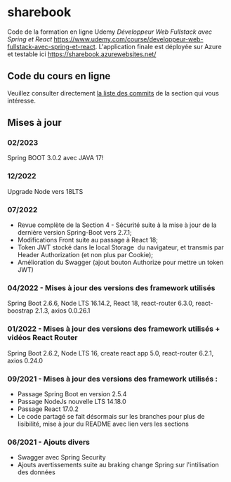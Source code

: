 # sharebook

Code de la formation en ligne Udemy *Développeur Web Fullstack avec Spring et React*
https://www.udemy.com/course/developpeur-web-fullstack-avec-spring-et-react.
L'application finale est déployée sur Azure et testable ici https://sharebook.azurewebsites.net/

## Code du cours en ligne

Veuillez consulter directement [la liste des commits](https://github.com/smaestri/sharebook/commits/main) de la section qui vous intéresse.


## Mises à jour

### 02/2023
Spring BOOT 3.0.2 avec JAVA 17!

### 12/2022 
Upgrade Node vers 18LTS

### 07/2022 
- Revue complète de la Section 4 - Sécurité suite à la mise à jour de la dernière version Spring-Boot vers 2.7.1;
- Modifications Front suite au passage à React 18;
- Token JWT stocké dans le local Storage  du navigateur, et transmis par Header Authorization (et non plus par Cookie);
- Amélioration du Swagger (ajout bouton Authorize pour mettre un token JWT)

### 04/2022 - Mises à jour des versions des framework utilisés
 Spring Boot 2.6.6, Node LTS 16.14.2, React 18, react-router 6.3.0, react-boostrap 2.1.3, axios 0.0.26.1

### 01/2022 - Mises à jour des versions des framework utilisés + vidéos React Router
 Spring Boot 2.6.2, Node LTS 16, create react app 5.0, react-router 6.2.1, axios 0.24.0

### 09/2021 - Mises à jour des versions des framework utilisés :
- Passage Spring Boot en version 2.5.4
- Passage NodeJs nouvelle LTS 14.18.0
- Passage React 17.0.2
- Le code partagé se fait désormais sur les branches pour plus de lisibilité, mise à jour du README avec lien vers les sections

### 06/2021 - Ajouts divers
- Swagger avec Spring Security
- Ajouts avertissements suite au braking change Spring sur l'intilisation des données
